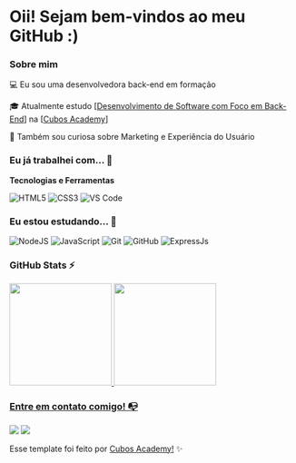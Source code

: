 # Oii! Sejam bem-vindos ao meu GitHub :)

### Sobre mim

💻 Eu sou uma desenvolvedora back-end em formação

🎓 Atualmente estudo [[Desenvolvimento de Software com Foco em Back-End](https://cubos.academy/cursos/desenvolvimento-de-software-v2)] na [[Cubos Academy](https://cubos.academy/)]

🔎 Também sou curiosa sobre Marketing e Experiência do Usuário

### Eu já trabalhei com... 🔧

**Tecnologias e Ferramentas**

<!-- (Aqui você pode adicionar tecnologias que aprendeu no curso, já listamos algumas delas, e outras que já domina)) -->

![HTML5](https://img.shields.io/badge/html5-%23E34F26.svg?style=for-the-badge&logo=html5&logoColor=white)
![CSS3](https://img.shields.io/badge/css3-%231572B6.svg?style=for-the-badge&logo=css3&logoColor=white)
![VS Code](https://img.shields.io/badge/VS%20Code-0078d7.svg?style=for-the-badge&logo=visual-studio-code&logoColor=white)

### Eu estou estudando... 🧩

![NodeJS](https://img.shields.io/badge/node.js-6DA55F?style=for-the-badge&logo=node.js&logoColor=white)
![JavaScript](https://img.shields.io/badge/javascript-%23323330.svg?style=for-the-badge&logo=javascript&logoColor=%23F7DF1E)
![Git](https://img.shields.io/badge/git-%23F05033.svg?style=for-the-badge&logo=git&logoColor=white)
![GitHub](https://img.shields.io/badge/github-%23121011.svg?style=for-the-badge&logo=github&logoColor=white)
![ExpressJs](https://img.shields.io/badge/express-%23323330.svg?style=for-the-badge&logo=express&logoColor=%23F7DF1E)

<!-- (Você pode adicionar novas tecnologias insira ![Nome da Tecnologia](https://img.shields.io/badge/-[Nome da tecnologia]-[Cor do fundo]?style=flat-square&logo=[Nome da tecnologia])) -->


<!-- (Aqui você pode adicionar cursos que você já fez) -->

<!--
Substitua o usuário lbguilherme pelo seu usuário no GitHub.
-->

### GitHub Stats ⚡
<div>
<a href="https://github.com/giovanamarriel">
<img height="180em" src="https://github-readme-stats.vercel.app/api/top-langs/?username=giovanamarriel&layout=compact&langs_count=7&theme=dracula"/>
<img height="180em" src="https://github-readme-stats.vercel.app/api?username=giovanamarriel&show_icons=true&theme=dracula&include_all_commits=true&count_private=true"/>
</div>

### Entre em contato comigo! 📭
<div>
<a href="https://instagram.com/giovanamarriel" target="_blank"><img src="https://img.shields.io/badge/-Instagram-%23E4405F?style=for-the-badge&logo=instagram&logoColor=white" target="_blank"></a>
<a href="https://www.linkedin.com/in/giovana-marriel" target="_blank"><img src="https://img.shields.io/badge/-LinkedIn-%230077B5?style=for-the-badge&logo=linkedin&logoColor=white" target="_blank"></a>   
</div>



Esse template foi feito por <a href="https://cubos.academy/" target="_blank">Cubos Academy!</a> ✨

<!--
**academy-readme-template** is a ✨ _special_ ✨ repository because its `README.md` (this file) appears on your GitHub profile.
-->
